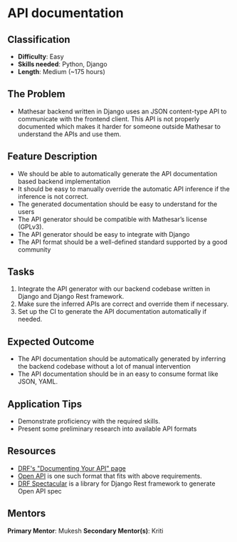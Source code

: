 # API documentation

## Classification
- **Difficulty**: Easy
- **Skills needed**: Python, Django
- **Length**: Medium (~175 hours)

## The Problem
- Mathesar backend written in Django uses an JSON content-type API to communicate with the frontend client. This API is not properly documented which makes it harder for someone outside Mathesar to understand the APIs and use them.

## Feature Description
- We should be able to automatically generate the API documentation based backend implementation
- It should be easy to manually override the automatic API inference if the inference is not correct.
- The generated documentation should be easy to understand for the users
- The API generator should be compatible with Mathesar’s license (GPLv3).
- The API generator should be easy to integrate with Django
- The API format should be a well-defined standard supported by a good community

## Tasks
1. Integrate the API generator with our backend codebase written in Django and Django Rest framework.
2. Make sure the inferred APIs are correct and override them if necessary.
3. Set up the CI to generate the API documentation automatically if needed.

## Expected Outcome
- The API documentation should be automatically generated by inferring the backend codebase without a lot of manual intervention
- The API documentation should be in an easy to consume format like JSON, YAML.

## Application Tips
- Demonstrate proficiency with the required skills.
- Present some preliminary research into available API formats

## Resources
- [DRF's "Documenting Your API" page](https://www.django-rest-framework.org/topics/documenting-your-api/)
- [Open API](https://spec.openapis.org/oas/v3.0.3) is one such format that fits with above requirements.
- [DRF Spectacular](https://github.com/tfranzel/drf-spectacular) is a library for Django Rest framework to generate Open API spec

## Mentors
**Primary Mentor**: Mukesh
**Secondary Mentor(s)**: Kriti
